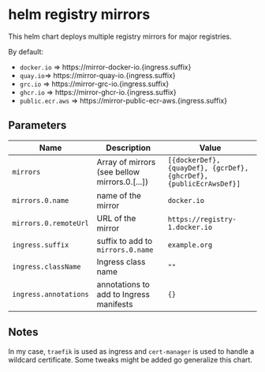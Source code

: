 # helm registry mirrors

This helm chart deploys multiple registry mirrors for major registries.

By default:
- `docker.io` => https://mirror-docker-io.{ingress.suffix}
- `quay.io`=> https://mirror-quay-io.{ingress.suffix}
- `grc.io` =>  https://mirror-grc-io.{ingress.suffix}
- `ghcr.io` =>  https://mirror-ghcr-io.{ingress.suffix}
- `public.ecr.aws` =>  https://mirror-public-ecr-aws.{ingress.suffix}


## Parameters

| Name                  | Description                                   | Value                                                                                                             |
| --------------------- | --------------------------------------------- | ----------------------------------------------------------------------------------------------------------------- |
| `mirrors`             | Array of mirrors (see bellow mirrors.0.[...]) | `[{dockerDef}, {quayDef}, {gcrDef}, {ghcrDef}, {publicEcrAwsDef}]`                                                |
| `mirrors.0.name`      | name of the mirror                            | `docker.io`                                                                                                       |
| `mirrors.0.remoteUrl` | URL of the mirror                             | `https://registry-1.docker.io`                                                                                    |
| `ingress.suffix`      | suffix to add to `mirrors.0.name`             | `example.org`                                                                                                     |
| `ingress.className`   | Ingress class name                            | `""`                                                                                                       |
| `ingress.annotations` | annotations to add to Ingress manifests       | `{}` |


## Notes

In my case, `traefik` is used as ingress and `cert-manager` is used to handle a wildcard certificate.
Some tweaks might be added go generalize this chart.
